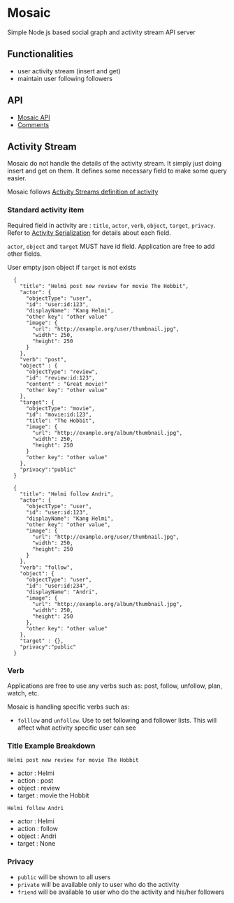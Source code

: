 
Mosaic
=========

Simple Node.js based social graph and activity stream API server

## Functionalities

* user activity stream (insert and get)
* maintain user following followers

## API

* [Mosaic API](https://github.com/arifsetiawan/mosaic/blob/master/doc/api.md)
* [Comments](https://github.com/arifsetiawan/mosaic/blob/master/doc/comment.md)

## Activity Stream

Mosaic do not handle the details of the activity stream. It simply just doing insert and get on them. It defines some necessary field to make some query easier. 

Mosaic follows [Activity Streams definition of activity](http://activitystrea.ms/specs/json/1.0/)

### Standard activity item

Required field in activity are : `title`, `actor`, `verb`, `object`, `target`, `privacy`.
Refer to [Activity Serialization](http://activitystrea.ms/specs/json/1.0/#activity) for details about each field.

`actor`, `object` and `target` MUST have id field. Application are free to add other fields. 

User empty json object if `target` is not exists


```
  {
    "title": "Helmi post new review for movie The Hobbit",
    "actor": {
      "objectType": "user",
      "id": "user:id:123",
      "displayName": "Kang Helmi",
      "other key": "other value"
      "image": {
        "url": "http://example.org/user/thumbnail.jpg",
        "width": 250,
        "height": 250
      }
    },
    "verb": "post",
    "object" : {
      "objectType": "review",
      "id": "review:id:123",
      "content" : "Great movie!"
      "other key": "other value"
    },
    "target": {
      "objectType": "movie",
      "id": "movie:id:123",
      "title": "The Hobbit",
      "image": {
        "url": "http://example.org/album/thumbnail.jpg",
        "width": 250,
        "height": 250
      }
      "other key": "other value"
    },
    "privacy":"public"
  }

```
 
```
  {
    "title": "Helmi follow Andri",
    "actor": {
      "objectType": "user",
      "id": "user:id:123",
      "displayName": "Kang Helmi",
      "other key": "other value",
      "image": {
        "url": "http://example.org/user/thumbnail.jpg",
        "width": 250,
        "height": 250
      }
    },
    "verb": "follow",
    "object": {
      "objectType": "user",
      "id": "user:id:234",
      "displayName": "Andri",
      "image": {
        "url": "http://example.org/album/thumbnail.jpg",
        "width": 250,
        "height": 250
      },
      "other key": "other value"
    },
    "target" : {},
    "privacy":"public"
  }
```

### Verb

Applications are free to use any verbs such as: post, follow, unfollow, plan, watch, etc.

Mosaic is handling specific verbs such as:

* `folllow` and `unfollow`. Use to set following and follower lists. This will affect what activity specific user can see

### Title Example Breakdown

`Helmi post new review for movie The Hobbit`

* actor : Helmi
* action : post
* object : review
* target : movie the Hobbit

`Helmi follow Andri`

* actor : Helmi
* action : follow
* object : Andri
* target : None

### Privacy

* `public` will be shown to all users
* `private` will be available only to user who do the activity
* `friend` will be available to user who do the activity and his/her followers
